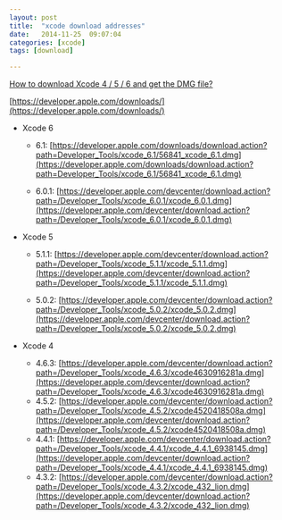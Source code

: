 ```yaml
---
layout: post
title:  "xcode download addresses"
date:   2014-11-25	09:07:04
categories: [xcode]
tags: [download]

---
```


[How to download Xcode 4 / 5 / 6 and get the DMG file?](http://stackoverflow.com/questions/10335747/how-to-download-xcode-4-5-6-and-get-the-dmg-file)

[https://developer.apple.com/downloads/](https://developer.apple.com/downloads/)

* Xcode 6

	* 6.1: [https://developer.apple.com/downloads/download.action?path=Developer_Tools/xcode_6.1/56841_xcode_6.1.dmg](https://developer.apple.com/downloads/download.action?path=Developer_Tools/xcode_6.1/56841_xcode_6.1.dmg)
	
	* 6.0.1: [https://developer.apple.com/devcenter/download.action?path=/Developer_Tools/xcode_6.0.1/xcode_6.0.1.dmg](https://developer.apple.com/devcenter/download.action?path=/Developer_Tools/xcode_6.0.1/xcode_6.0.1.dmg)

* Xcode 5

	* 5.1.1: [https://developer.apple.com/devcenter/download.action?path=/Developer_Tools/xcode_5.1.1/xcode_5.1.1.dmg](https://developer.apple.com/devcenter/download.action?path=/Developer_Tools/xcode_5.1.1/xcode_5.1.1.dmg)
	
	* 5.0.2: [https://developer.apple.com/devcenter/download.action?path=/Developer_Tools/xcode_5.0.2/xcode_5.0.2.dmg](https://developer.apple.com/devcenter/download.action?path=/Developer_Tools/xcode_5.0.2/xcode_5.0.2.dmg)
	
* Xcode 4
	* 4.6.3: [https://developer.apple.com/devcenter/download.action?path=/Developer_Tools/xcode_4.6.3/xcode4630916281a.dmg](https://developer.apple.com/devcenter/download.action?path=/Developer_Tools/xcode_4.6.3/xcode4630916281a.dmg)
	* 4.5.2: [https://developer.apple.com/devcenter/download.action?path=/Developer_Tools/xcode_4.5.2/xcode4520418508a.dmg](https://developer.apple.com/devcenter/download.action?path=/Developer_Tools/xcode_4.5.2/xcode4520418508a.dmg)
	* 4.4.1: [https://developer.apple.com/devcenter/download.action?path=/Developer_Tools/xcode_4.4.1/xcode_4.4.1_6938145.dmg](https://developer.apple.com/devcenter/download.action?path=/Developer_Tools/xcode_4.4.1/xcode_4.4.1_6938145.dmg)
	* 4.3.2: [https://developer.apple.com/devcenter/download.action?path=/Developer_Tools/xcode_4.3.2/xcode_432_lion.dmg](https://developer.apple.com/devcenter/download.action?path=/Developer_Tools/xcode_4.3.2/xcode_432_lion.dmg)